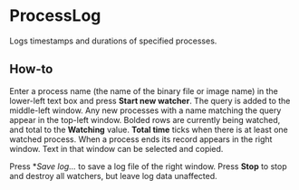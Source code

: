 # ProcessLog
Logs timestamps and durations of specified processes.

## How-to

Enter a process name (the name of the binary file or image name) in the lower-left text box and press **Start new watcher**. The query is added to the middle-left window. Any new processes with a name matching the query appear in the top-left window. Bolded rows are currently being watched, and total to the **Watching** value. **Total time** ticks when there is at least one watched process. When a process ends its record appears in the right window. Text in that window can be selected and copied.

Press **Save log...* to save a log file of the right window. Press **Stop** to stop and destroy all watchers, but leave log data unaffected.

